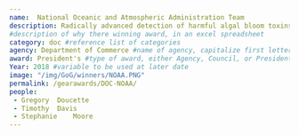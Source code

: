```yaml
---
name:  National Oceanic and Atmospheric Administration Team
description: Radically advanced detection of harmful algal bloom toxins to ensure the delivery of safe drinking water in Lake Erie and access to safe seafood in Washington State. This team’s cutting-edge technology advances the economic and public health in U.S. coastal communities.
#description of why there winning award, in an excel spreadsheet
category: doc #reference list of categories
agency: Department of Commerce #name of agency, capitalize first letter of each name
award: President's #type of award, either Agency, Council, or President's; this is case sensitive so make sure to match the options listed exactly. This section generates the format of the card
Year: 2018 #variable to be used at later date
image: "/img/GoG/winners/NOAA.PNG"
permalink: /gearawards/DOC-NOAA/
people:
 - Gregory	Doucette
 - Timothy	Davis
 - Stephanie	Moore
---
```

